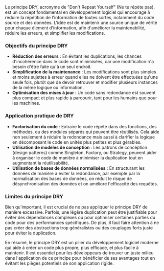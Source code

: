 Le principe DRY, acronyme de "Don't Repeat Yourself" (Ne te répète pas), est un concept fondamental en développement logiciel qui encourage à réduire la répétition de l'information de toutes sortes, notamment du code source et des données. L'idée est de maintenir une source unique de vérité pour chaque élément d'information, afin d'améliorer la maintenabilité, réduire les erreurs, et simplifier les modifications.

### Objectifs du principe DRY
- **Réduction des erreurs** : En évitant les duplications, les chances d'incohérence dans le code sont minimisées, car une modification n'a besoin d'être faite qu'à un seul endroit.
- **Simplification de la maintenance** : Les modifications sont plus simples et moins sujettes à erreur quand elles ne doivent être effectuées qu'une seule fois, plutôt que de devoir retrouver et modifier plusieurs instances de la même logique ou information.
- **Optimisation des mises à jour** : Un code sans redondance est souvent plus compact et plus rapide à parcourir, tant pour les humains que pour les machines.

### Application pratique de DRY
- **Factorisation du code** : Extraire le code répété dans des fonctions, des méthodes, ou des modules séparés qui peuvent être réutilisés. Cela aide non seulement à réduire la redondance mais aussi à clarifier la logique en décomposant le code en unités plus petites et plus gérables.
- **Utilisation de modèles de conception** : Les patrons de conception (design patterns) comme Singleton, Factory, ou Strategy, peuvent aider à organiser le code de manière à minimiser la duplication tout en augmentant la réutilisabilité.
- **Utilisation de bases de données normalisées** : En structurant les données de manière à éviter la redondance, par exemple par la normalisation des bases de données, on réduit le risque de désynchronisation des données et on améliore l'efficacité des requêtes.

### Limites du principe DRY
Bien qu'important, il est crucial de ne pas appliquer le principe DRY de manière excessive. Parfois, une légère duplication peut être justifiable pour éviter des dépendances complexes ou pour optimiser certaines parties du code pour des performances spécifiques. De plus, il faut faire attention à ne pas créer des abstractions trop généralistes ou des couplages forts juste pour éviter la duplication.

En résumé, le principe DRY est un pilier du développement logiciel moderne qui aide à créer un code plus propre, plus efficace, et plus facile à maintenir. Il est essentiel pour les développeurs de trouver un juste milieu dans l'application de ce principe pour bénéficier de ses avantages tout en évitant les pièges potentiels de son application rigide.